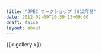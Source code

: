 ```yaml
---
title: "JPEC ワークショップ 2012年冬"
date: 2012-02-09T20:39:13+09:00
draft: false
layout: about
---
```

{{< gallery >}}
